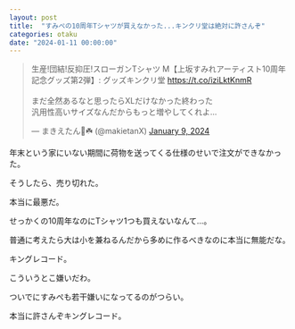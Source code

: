 ```yaml
---
layout: post
title:  "すみぺの10周年Tシャツが買えなかった...キンクリ堂は絶対に許さんぞ"
categories: otaku
date: "2024-01-11 00:00:00"
---
```


<blockquote class="twitter-tweet tw-align-center"><p lang="ja" dir="ltr">生産!団結!反抑圧!スローガンTシャツ M【上坂すみれアーティスト10周年記念グッズ第2弾】: グッズキンクリ堂 <a href="https://t.co/iziLktKnmR">https://t.co/iziLktKnmR</a> <br><br>まだ全然あるなと思ったらXLだけなかった終わった<br>汎用性高いサイズなんだからもっと増やしてくれよ...</p>&mdash; まきえたん🥦☘️ (@makietanX) <a href="https://twitter.com/makietanX/status/1744748127511531554?ref_src=twsrc%5Etfw">January 9, 2024</a></blockquote> <script async src="https://platform.twitter.com/widgets.js" charset="utf-8"></script>

年末という家にいない期間に荷物を送ってくる仕様のせいで注文ができなかった。

そうしたら、売り切れた。

本当に最悪だ。

せっかくの10周年なのにTシャツ1つも買えないなんて...。

普通に考えたら大は小を兼ねるんだから多めに作るべきなのに本当に無能だな。

キングレコード。

こういうとこ嫌いだわ。

ついでにすみぺも若干嫌いになってるのがつらい。

本当に許さんぞキングレコード。
